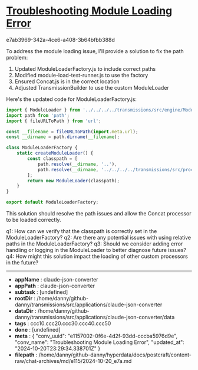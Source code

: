 # [Troubleshooting Module Loading Error](https://claude.ai/chat/e1157002-0f6e-4d2f-93dd-cccba5976d9e)

e7ab3969-342a-4ce6-a408-3b64bfbb388d

 To address the module loading issue, I'll provide a solution to fix the path problem:

1. Updated ModuleLoaderFactory.js to include correct paths
2. Modified module-load-test-runner.js to use the factory
3. Ensured Concat.js is in the correct location
4. Adjusted TransmissionBuilder to use the custom ModuleLoader

Here's the updated code for ModuleLoaderFactory.js:

```javascript
import { ModuleLoader } from '../../../../transmissions/src/engine/ModuleLoader.js';
import path from 'path';
import { fileURLToPath } from 'url';

const __filename = fileURLToPath(import.meta.url);
const __dirname = path.dirname(__filename);

class ModuleLoaderFactory {
    static createModuleLoader() {
        const classpath = [
            path.resolve(__dirname, '..'),
            path.resolve(__dirname, '../../../../transmissions/src/processors')
        ];
        return new ModuleLoader(classpath);
    }
}

export default ModuleLoaderFactory;
```

This solution should resolve the path issues and allow the Concat processor to be loaded correctly.

q1: How can we verify that the classpath is correctly set in the ModuleLoaderFactory?
q2: Are there any potential issues with using relative paths in the ModuleLoaderFactory?
q3: Should we consider adding error handling or logging in the ModuleLoader to better diagnose future issues?
q4: How might this solution impact the loading of other custom processors in the future?

---

* **appName** : claude-json-converter
* **appPath** : claude-json-converter
* **subtask** : [undefined]
* **rootDir** : /home/danny/github-danny/transmissions/src/applications/claude-json-converter
* **dataDir** : /home/danny/github-danny/transmissions/src/applications/claude-json-converter/data
* **tags** : ccc10.ccc20.ccc30.ccc40.ccc50
* **done** : [undefined]
* **meta** : {
  "conv_uuid": "e1157002-0f6e-4d2f-93dd-cccba5976d9e",
  "conv_name": "Troubleshooting Module Loading Error",
  "updated_at": "2024-10-20T23:29:34.338701Z"
}
* **filepath** : /home/danny/github-danny/hyperdata/docs/postcraft/content-raw/chat-archives/md/e115/2024-10-20_e7a.md